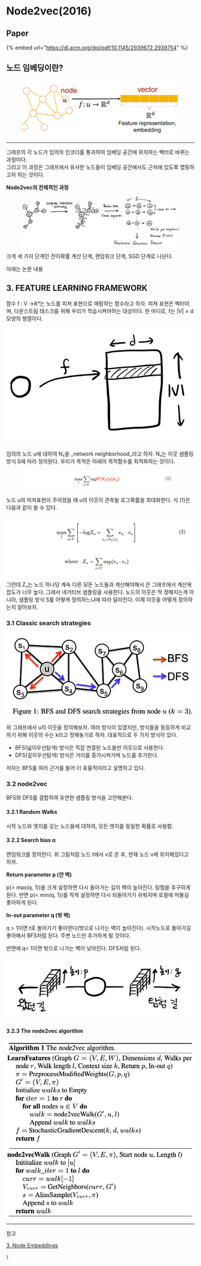 # Node2vec(2016)

## Paper

{% embed url="https://dl.acm.org/doi/pdf/10.1145/2939672.2939754" %}

## **노드 임베딩이란?**

<figure><img src="../.gitbook/assets/image (11) (1).png" alt=""><figcaption></figcaption></figure>

****

그래프의 각 노드가 임의의 인코더를 통과하여 임베딩 공간에 위치하는 벡터로 바뀌는 과정이다.\
그리고 이 과정은 그래프에서 유사한 노드들이 임베딩 공간에서도 근처에 있도록 맵핑하고자 하는 것이다.

&#x20;

**Node2vec의 전체적인 과정**

<figure><img src="../.gitbook/assets/image (12) (4).png" alt=""><figcaption></figcaption></figure>

크게 세 가지 단계인 전이확률 계산 단계, 랜덤워크 단계, SGD 단계로 나뉜다.

&#x20;

아래는 논문 내용

## 3. FEATURE LEARNING FRAMEWORK <a href="#3.-feature-learning-framework" id="3.-feature-learning-framework"></a>

함수 f : V →ℝᵈ는 노드를 피쳐 표현으로 매핑하는 함수라고 하자. 피쳐 표현은 벡터이며, 다운스트림 태스크를 위해 우리가 학습시켜야하는 대상이다. 한 마디로, f는 |V| × d 모양의 행렬이다.

![](<../.gitbook/assets/image (3) (5).png>)

임의의 노드 u에 대하여 Nₛ을 _network neighborhood_라고 하자. Nₛ는 이웃 샘플링 방식 S에 따라 정의된다. 우리가 목적은 아래의 목적함수를 최적화하는 것이다.

<figure><img src="../.gitbook/assets/image (8) (4).png" alt=""><figcaption></figcaption></figure>

노드 u의 피쳐표현이 주어졌을 때 u의 이웃이 관측될 로그확률을 최대화한다. 식 (1)은 다음과 같이 쓸 수 있다.

![](<../.gitbook/assets/image (2) (4).png>)

그런데 Zᵤ는 노드 하나당 계속 다른 모든 노드들과 계산해야해서 큰 그래프에서 계산복잡도가 너무 높다. 그래서 네거티브 샘플링을 사용한다. 노드의 이웃은 딱 정해지는게 아니라, 샘플링 방식 S를 어떻게 정의하느냐에 따라 달라진다. 이제 이웃을 어떻게 정의하는지 알아보자.

### 3.1 Classic search strategies <a href="#3.1-classic-search-strategies" id="3.1-classic-search-strategies"></a>

![](<../.gitbook/assets/image (6) (3).png>)

위 그래프에서 u의 이웃을 정의해보자. 여러 방식이 있겠지만, 방식들을 동등하게 비교하기 위해 이웃의 수는 k라고 정해놓기로 하자. 대표적으로 두 가지 방식이 있다.

* BFS(넓이우선탐색) 방식은 직접 연결된 노드들만 이웃으로 사용한다.
* DFS(깊이우선탐색) 방식은 거리를 증가시켜가며 노드를 추가한다.

저자는 BFS를 여러 근거를 들어 더 효율적이라고 설명하고 있다.

&#x20;

### 3.2 node2vec <a href="#3.2-node2vec" id="3.2-node2vec"></a>

BFS와 DFS를 결합하여 유연한 샘플링 방식을 고안해본다.

#### 3.2.1 Random Walks <a href="#3.2.1-random-walks" id="3.2.1-random-walks"></a>

시작 노드와 엣지를 갖는 노드들에 대하여, 모든 엣지를 동일한 확률로 사용함.

#### 3.2.2 Search bias α <a href="#3.2.2-search-bias-a" id="3.2.2-search-bias-a"></a>



&#x20;

랜덤워크를 정의한다. 위 그림처럼 노드 t에서 v로 온 후, 현재 노드 v에 위치해있다고 하자.

**Return parameter p (안 벽)**

p(> max(q, 1))을 크게 설정하면 다시 돌아가는 길의 벽이 높아진다. 탐험을 추구하게 된다. 반면 p(< min(q, 1))를 작게 설정하면 다시 되돌아가기 쉬워지며 로컬에 머물길 좋아하게 된다.

**In-out parameter q (밖 벽)**

q > 1이면 t로 돌아가기 좋아한다(밖으로 나가는 벽이 높아진다). 시작노드로 돌아가길 좋아해서 BFS처럼 된다. 주변 노드만 추가하게 될 것이다.

반면에 q< 1이면 밖으로 나가는 벽이 낮아진다. DFS처럼 된다.

![](<../.gitbook/assets/image (2) (6).png>)

&#x20;

#### 3.2.3 The node2vec algorithm <a href="#3.2.3-the-node2vec-algorithm" id="3.2.3-the-node2vec-algorithm"></a>

![](<../.gitbook/assets/image (7) (3).png>)

&#x20;

&#x20;

&#x20;

***

참고

[3. Node Embeddings](https://velog.io/@tobigsgnn1415/Node-Embeddings#6-how-to-use-embeddings)

\
